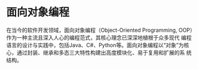 # 面向对象编程

在当今的软件开发领域，面向对象编程（Object-Oriented Programming, OOP）作为一种主流且深入人心的编程范式，其核心理念已深深地植根于众多现代
编程语言的设计与实践中，包括Java、C#、Python等。面向对象编程以“对象”为核心，通过封装、继承和多态三大特性构建出高度模块化、易于复用和扩展的系
统结构。